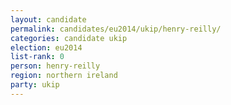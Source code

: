 ```yaml
---
layout: candidate
permalink: candidates/eu2014/ukip/henry-reilly/
categories: candidate ukip
election: eu2014
list-rank: 0
person: henry-reilly
region: northern ireland
party: ukip
---
```

